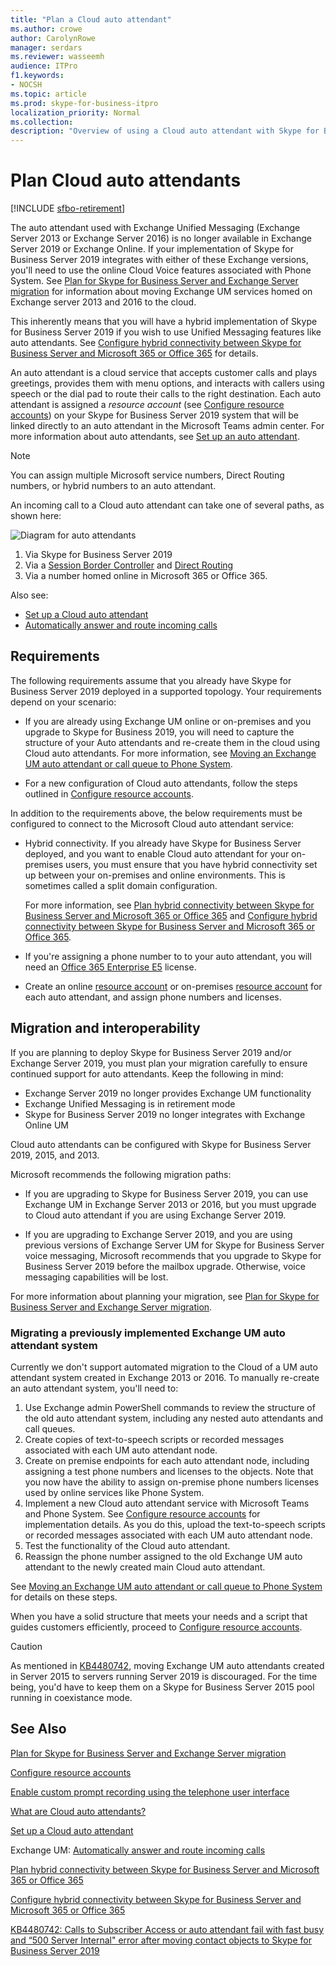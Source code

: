 ```yaml
---
title: "Plan a Cloud auto attendant"
ms.author: crowe
author: CarolynRowe
manager: serdars 
ms.reviewer: wasseemh
audience: ITPro
f1.keywords:
- NOCSH
ms.topic: article
ms.prod: skype-for-business-itpro
localization_priority: Normal
ms.collection: 
description: "Overview of using a Cloud auto attendant with Skype for Business Server 2019"
---
```


# Plan Cloud auto attendants

[!INCLUDE [sfbo-retirement](../../Hub/includes/sfbo-retirement.md)]

The auto attendant used with Exchange Unified Messaging (Exchange Server 2013 or Exchange Server 2016) is no longer available in Exchange Server 2019 or Exchange Online. If your implementation of Skype for Business Server 2019 integrates with either of these Exchange versions, you'll need to use the online Cloud Voice features associated with Phone System. See [Plan for Skype for Business Server and Exchange Server migration](plan-um-migration.md) for information about moving Exchange UM services homed on Exchange server 2013 and 2016 to the cloud.

This inherently means that you will have a hybrid implementation of Skype for Business Server 2019 if you wish to use Unified Messaging features like auto attendants. See [Configure hybrid connectivity between Skype for Business Server and Microsoft 365 or Office 365](configure-hybrid-connectivity.md) for details.

An auto attendant is a cloud service that accepts customer calls and plays greetings, provides them with menu options, and interacts with callers using speech or the dial pad to route their calls to the right destination. Each auto attendant is assigned a *resource account* (see [Configure resource accounts](configure-onprem-ra.md)) on your Skype for Business Server 2019 system that will be linked directly to an auto attendant in the Microsoft Teams admin center. For more information about auto attendants, see [Set up an auto attendant](/microsoftteams/create-a-phone-system-auto-attendant).

> [!NOTE]
> You can assign multiple Microsoft service numbers, Direct Routing numbers, or hybrid numbers to an auto attendant.

An incoming call to a Cloud auto attendant can take one of several paths, as shown here:

![Diagram for auto attendants](../../SfBServer2019/media/AA-plan-concept.png)

1. Via Skype for Business Server 2019
2. Via a [Session Border Controller](../../../Teams/direct-routing-border-controllers.md) and [Direct Routing](../../../teams/direct-routing-plan.md)
3. Via a number homed online in Microsoft 365 or Office 365.

Also see:

- [Set up a Cloud auto attendant](../../../teams/create-a-phone-system-auto-attendant)
- [Automatically answer and route incoming calls](/exchange/voice-mail-unified-messaging/automatically-answer-and-route-calls/automatically-answer-and-route-calls)

## Requirements

The following requirements assume that you already have Skype for Business Server 2019 deployed in a supported topology.  Your requirements depend on your scenario:

- If you are already using Exchange UM online or on-premises and you upgrade to Skype for Business 2019, you will need to capture the structure of your Auto attendants and re-create them in the cloud using Cloud auto attendants. For more information, see [Moving an Exchange UM auto attendant or call queue to Phone System](configure-onprem-ra.md#moving-an-exchange-um-auto-attendant-or-call-queue-to-phone-system).

- For a new configuration of Cloud auto attendants, follow the steps outlined in  [Configure resource accounts](configure-onprem-ra.md).

In addition to the requirements above, the below requirements must be configured to connect to the Microsoft Cloud auto attendant service:

- Hybrid connectivity. If you already have Skype for Business Server deployed, and you want to enable Cloud auto attendant for your on-premises users, you must ensure that you have hybrid connectivity set up between your on-premises and online environments. This is sometimes called a split domain configuration.

   For more information, see [Plan hybrid connectivity between Skype for Business Server and Microsoft 365 or Office 365](plan-hybrid-connectivity.md) and [Configure hybrid connectivity between Skype for Business Server and Microsoft 365 or Office 365](configure-hybrid-connectivity.md).

- If you're assigning a phone number to to your auto attendant, you will need an [Office 365 Enterprise E5](../../SfbOnline/skype-for-business-and-microsoft-teams-add-on-licensing/license-options-based-on-your-plan/office-365-enterprise-e5-with-audio-conferencing.md) license.
- Create an online [resource account](../../../teams/manage-resource-accounts.md) or on-premises [resource account](configure-onprem-ra.md) for each auto attendant, and assign phone numbers and licenses. 

## Migration and interoperability

If you are planning to deploy Skype for Business Server 2019 and/or Exchange Server 2019, you must plan your migration carefully to ensure continued support for auto attendants. Keep the following in mind:

- Exchange Server 2019 no longer provides Exchange UM functionality
- Exchange Unified Messaging is in retirement mode
- Skype for Business Server 2019 no longer integrates with Exchange Online UM

Cloud auto attendants can be configured with Skype for Business Server 2019, 2015, and 2013.

Microsoft recommends the following migration paths:

- If you are upgrading to Skype for Business Server 2019, you can use Exchange UM in Exchange Server 2013 or 2016, but you must upgrade to Cloud auto attendant if you are using Exchange Server 2019.

- If you are upgrading to Exchange Server 2019, and you are using previous versions of Exchange Server UM for Skype for Business Server voice messaging, Microsoft recommends that you upgrade to Skype for Business Server 2019 before the mailbox upgrade.  Otherwise, voice messaging capabilities will be lost.

For more information about planning your migration, see [Plan for Skype for Business Server and Exchange Server migration](plan-um-migration.md).

### Migrating a previously implemented Exchange UM auto attendant system

Currently we don't support automated migration to the Cloud of a UM auto attendant system created in Exchange 2013 or 2016. To manually re-create an auto attendant system, you'll need to:

1. Use Exchange admin PowerShell commands to review the structure of the old auto attendant system, including any nested auto attendants and call queues.  
2. Create copies of text-to-speech scripts or recorded messages associated with each UM auto attendant node.
3. Create on premise endpoints for each auto attendant node, including assigning a test phone numbers and licenses to the objects. Note that you now have the ability to assign on-premise phone numbers licenses used by online services like Phone System.
4. Implement a new Cloud auto attendant service with Microsoft Teams and Phone System. See [Configure resource accounts](configure-onprem-ra.md) for implementation details. As you do this, upload the text-to-speech scripts or recorded messages associated with each UM auto attendant node.
5. Test the functionality of the Cloud auto attendant.
6. Reassign the phone number assigned to the old Exchange UM auto attendant to the newly created main Cloud auto attendant.

See [Moving an Exchange UM auto attendant or call queue to Phone System](configure-onprem-ra.md#moving-an-exchange-um-auto-attendant-or-call-queue-to-phone-system) for details on these steps.

When you have a solid structure that meets your needs and a script that guides customers efficiently, proceed to [Configure resource accounts](configure-onprem-ra.md).

> [!CAUTION]
> As mentioned in [KB4480742](https://support.microsoft.com/help/4480742/call-failures-and-500-server-internal-error-after-migration-to-2019), moving Exchange UM auto attendants created in Server 2015 to servers running Server 2019 is discouraged. For the time being, you'd have to keep them on a Skype for Business Server 2015 pool running in coexistance mode.

## See Also

[Plan for Skype for Business Server and Exchange Server migration](plan-um-migration.md)

[Configure resource accounts](configure-onprem-ra.md)

[Enable custom prompt recording using the telephone user interface](/exchange/voice-mail-unified-messaging/greetings-announcements-menus-and-prompts/enable-custom-prompt-recording)

[What are Cloud auto attendants?](/SkypeForBusiness/what-is-phone-system-in-office-365/what-are-phone-system-auto-attendants)

[Set up a Cloud auto attendant](../../../teams/create-a-phone-system-auto-attendant)

Exchange UM: [Automatically answer and route incoming calls](/exchange/voice-mail-unified-messaging/automatically-answer-and-route-calls/automatically-answer-and-route-calls)

[Plan hybrid connectivity between Skype for Business Server and Microsoft 365 or Office 365](plan-hybrid-connectivity.md)

[Configure hybrid connectivity between Skype for Business Server and Microsoft 365 or Office 365](configure-hybrid-connectivity.md)

[KB4480742: Calls to Subscriber Access or auto attendant fail with fast busy and “500 Server Internal" error after moving contact objects to Skype for Business Server 2019](https://support.microsoft.com/help/4480742/call-failures-and-500-server-internal-error-after-migration-to-2019)